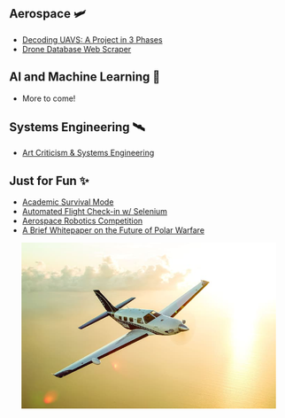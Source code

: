 ## Aerospace 🛩️
- [Decoding UAVS: A Project in 3 Phases](https://allthingsaerospace.medium.com/decoding-uavs-phase-i-data-visualization-cd5a7344ed50)
- [Drone Database Web Scraper](https://github.com/atsay988/UAVs)

## AI and Machine Learning 🤖
- More to come!

## Systems Engineering 🛰️
- [Art Criticism & Systems Engineering](https://allthingsaerospace.medium.com/what-do-art-criticism-and-systems-engineering-have-in-common-a-lot-more-than-youd-think-ed6d3dc22f37)

## Just for Fun ✨
- [Academic Survival Mode](https://allthingsaerospace.medium.com/on-academic-survival-mode-and-post-bac-pursuits-45e2576ed448)
- [Automated Flight Check-in w/ Selenium](https://github.com/atsay988/AutomaticCheckIn) 
- [Aerospace Robotics Competition](https://www.aeroroboticscomp.com/index.html)
- [A Brief Whitepaper on the Future of Polar Warfare](https://github.com/atsay988/AllThingsAerospace.github.io/blob/gh-pages/Powering%2Bthe%2BFuture%2Bof%2BPolar%2BOperations.pdf)


<p align="center">
  <img width="460" height="300" src="usa-usa-piper-piper-piper-aircraft-hd-wallpaper-preview.jpg">
</p>


